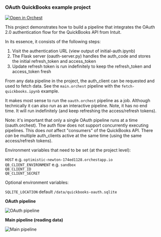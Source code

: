 ### OAuth QuickBooks example project

[![Open in Orchest](https://github.com/orchest/orchest-examples/raw/main/imgs/open_in_orchest.svg)](https://cloud.orchest.io/?import_url=your-repo-url)

This project demonstrates how to build a pipeline that integrates the OAuth 2.0 authentication flow for the QuickBooks API from Intuit.

In its essence, it consists of the following steps:

1. Visit the authentication URL (view output of initial-auth.ipynb)
2. The Flask server (oauth-server.py) handles the auth_code and stores the initial refresh_token and access_token
3. Update refresh token is run indefinitely to keep the refresh_token and access_token fresh

From any data pipeline in the project, the auth_client can be requested and used to fetch data. See the `main.orchest` pipeline with the `fetch-quickbooks.ipynb` example.

It makes most sense to run the `oauth.orchest` pipeline as a job. Although technically it can also run as an interactive pipeline. Note, it has no end time. It will run indefinitely (and keep refreshing the access/refresh tokens).

Note: it's important that only a single OAuth pipeline runs at a time (oauth.orchest). The auth flow does not support concurrently executing pipelines. This does _not_ affect "consumers" of the QuickBooks API. There _can_ be multiple auth_clients active at the same time (using the same access/refresh tokens).

Environment variables that need to be set (at the project level):

`HOST` e.g. `optimistic-newton-174ed1128.orchestapp.io` \
`QB_CLIENT_ENVIRONMENT` e.g. `sandbox` \
`QB_CLIENT_ID` \
`QB_CLIENT_SECRET`

Optional environment variables:

`SQLITE_LOCATION` default `/data/quickbooks-oauth.sqlite`

**OAuth pipeline**

![OAuth pipeline](https://pviz.orchest.io/?pipeline=https://github.com/ricklamers/orchest-quickbooks-oauth/blob/master/oauth.orchest)

**Main pipeline (reading data)**

![Main pipeline](https://pviz.orchest.io/?pipeline=https://github.com/ricklamers/orchest-quickbooks-oauth/blob/master/main.orchest)
